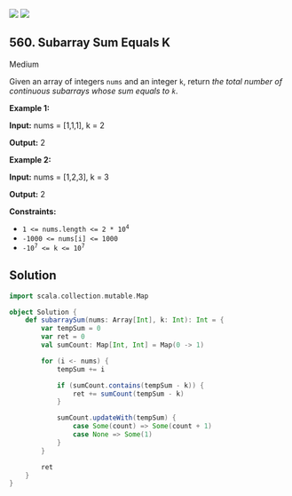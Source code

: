 [![](https://img.shields.io/github/stars/javadev/LeetCode-in-All?label=Stars&style=flat-square)](https://github.com/javadev/LeetCode-in-All)
[![](https://img.shields.io/github/forks/javadev/LeetCode-in-All?label=Fork%20me%20on%20GitHub%20&style=flat-square)](https://github.com/javadev/LeetCode-in-All/fork)

## 560\. Subarray Sum Equals K

Medium

Given an array of integers `nums` and an integer `k`, return _the total number of continuous subarrays whose sum equals to `k`_.

**Example 1:**

**Input:** nums = [1,1,1], k = 2

**Output:** 2 

**Example 2:**

**Input:** nums = [1,2,3], k = 3

**Output:** 2 

**Constraints:**

*   <code>1 <= nums.length <= 2 * 10<sup>4</sup></code>
*   `-1000 <= nums[i] <= 1000`
*   <code>-10<sup>7</sup> <= k <= 10<sup>7</sup></code>

## Solution

```scala
import scala.collection.mutable.Map

object Solution {
    def subarraySum(nums: Array[Int], k: Int): Int = {
        var tempSum = 0
        var ret = 0
        val sumCount: Map[Int, Int] = Map(0 -> 1)

        for (i <- nums) {
            tempSum += i

            if (sumCount.contains(tempSum - k)) {
                ret += sumCount(tempSum - k)
            }

            sumCount.updateWith(tempSum) {
                case Some(count) => Some(count + 1)
                case None => Some(1)
            }
        }

        ret
    }
}
```